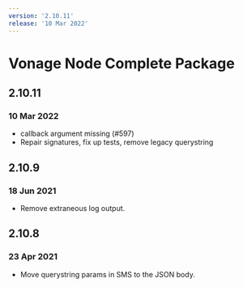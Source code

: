```yaml
---
version: '2.10.11'
release: '10 Mar 2022'
---
```

# Vonage Node Complete Package

## 2.10.11
### 10 Mar 2022

- callback argument missing (#597)
- Repair signatures, fix up tests, remove legacy querystring

## 2.10.9
### 18 Jun 2021

- Remove extraneous log output.

## 2.10.8
### 23 Apr 2021

- Move querystring params in SMS to the JSON body.